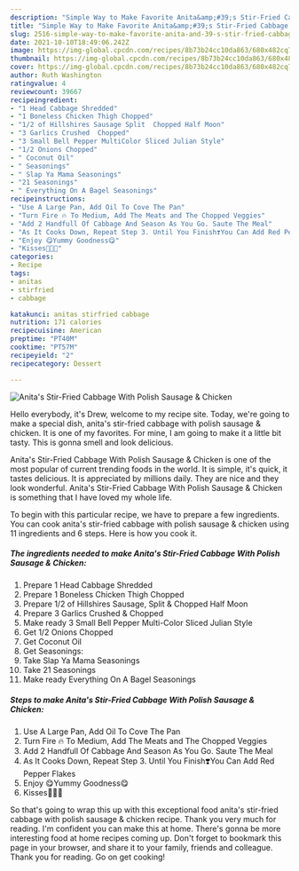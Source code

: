 ```yaml
---
description: "Simple Way to Make Favorite Anita&amp;#39;s Stir-Fried Cabbage With Polish Sausage &amp;amp; Chicken"
title: "Simple Way to Make Favorite Anita&amp;#39;s Stir-Fried Cabbage With Polish Sausage &amp;amp; Chicken"
slug: 2516-simple-way-to-make-favorite-anita-and-39-s-stir-fried-cabbage-with-polish-sausage-and-amp-chicken
date: 2021-10-10T18:49:06.242Z
image: https://img-global.cpcdn.com/recipes/8b73b24cc10da863/680x482cq70/anitas-stir-fried-cabbage-with-polish-sausage-chicken-recipe-main-photo.jpg
thumbnail: https://img-global.cpcdn.com/recipes/8b73b24cc10da863/680x482cq70/anitas-stir-fried-cabbage-with-polish-sausage-chicken-recipe-main-photo.jpg
cover: https://img-global.cpcdn.com/recipes/8b73b24cc10da863/680x482cq70/anitas-stir-fried-cabbage-with-polish-sausage-chicken-recipe-main-photo.jpg
author: Ruth Washington
ratingvalue: 4
reviewcount: 39667
recipeingredient:
- "1 Head Cabbage Shredded"
- "1 Boneless Chicken Thigh Chopped"
- "1/2 of Hillshires Sausage Split  Chopped Half Moon"
- "3 Garlics Crushed  Chopped"
- "3 Small Bell Pepper MultiColor Sliced Julian Style"
- "1/2 Onions Chopped"
- " Coconut Oil"
- " Seasonings"
- " Slap Ya Mama Seasonings"
- "21 Seasonings"
- " Everything On A Bagel Seasonings"
recipeinstructions:
- "Use A Large Pan, Add Oil To Cove The Pan"
- "Turn Fire 🔥 To Medium, Add The Meats and The Chopped Veggies"
- "Add 2 Handfull Of Cabbage And Season As You Go. Saute The Meal"
- "As It Cooks Down, Repeat Step 3. Until You Finish❣️You Can Add Red Pepper Flakes"
- "Enjoy 😋Yummy Goodness😋"
- "Kisses💋💋💋"
categories:
- Recipe
tags:
- anitas
- stirfried
- cabbage

katakunci: anitas stirfried cabbage 
nutrition: 171 calories
recipecuisine: American
preptime: "PT40M"
cooktime: "PT57M"
recipeyield: "2"
recipecategory: Dessert

---
```



![Anita&#39;s Stir-Fried Cabbage With Polish Sausage &amp; Chicken](https://img-global.cpcdn.com/recipes/8b73b24cc10da863/680x482cq70/anitas-stir-fried-cabbage-with-polish-sausage-chicken-recipe-main-photo.jpg)

Hello everybody, it's Drew, welcome to my recipe site. Today, we're going to make a special dish, anita&#39;s stir-fried cabbage with polish sausage &amp; chicken. It is one of my favorites. For mine, I am going to make it a little bit tasty. This is gonna smell and look delicious.



Anita&#39;s Stir-Fried Cabbage With Polish Sausage &amp; Chicken is one of the most popular of current trending foods in the world. It is simple, it's quick, it tastes delicious. It is appreciated by millions daily. They are nice and they look wonderful. Anita&#39;s Stir-Fried Cabbage With Polish Sausage &amp; Chicken is something that I have loved my whole life.


To begin with this particular recipe, we have to prepare a few ingredients. You can cook anita&#39;s stir-fried cabbage with polish sausage &amp; chicken using 11 ingredients and 6 steps. Here is how you cook it.

<!--inarticleads1-->

##### The ingredients needed to make Anita&#39;s Stir-Fried Cabbage With Polish Sausage &amp; Chicken:

1. Prepare 1 Head Cabbage Shredded
1. Prepare 1 Boneless Chicken Thigh Chopped
1. Prepare 1/2 of Hillshires Sausage, Split &amp; Chopped Half Moon
1. Prepare 3 Garlics Crushed &amp; Chopped
1. Make ready 3 Small Bell Pepper Multi-Color Sliced Julian Style
1. Get 1/2 Onions Chopped
1. Get  Coconut Oil
1. Get  Seasonings:
1. Take  Slap Ya Mama Seasonings
1. Take 21 Seasonings
1. Make ready  Everything On A Bagel Seasonings




<!--inarticleads2-->

##### Steps to make Anita&#39;s Stir-Fried Cabbage With Polish Sausage &amp; Chicken:

1. Use A Large Pan, Add Oil To Cove The Pan
1. Turn Fire 🔥 To Medium, Add The Meats and The Chopped Veggies
1. Add 2 Handfull Of Cabbage And Season As You Go. Saute The Meal
1. As It Cooks Down, Repeat Step 3. Until You Finish❣️You Can Add Red Pepper Flakes
1. Enjoy 😋Yummy Goodness😋
1. Kisses💋💋💋




So that's going to wrap this up with this exceptional food anita&#39;s stir-fried cabbage with polish sausage &amp; chicken recipe. Thank you very much for reading. I'm confident you can make this at home. There's gonna be more interesting food at home recipes coming up. Don't forget to bookmark this page in your browser, and share it to your family, friends and colleague. Thank you for reading. Go on get cooking!
